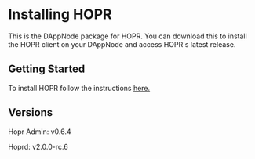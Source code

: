# Installing HOPR

This is the DAppNode package for HOPR. You can download this to install the HOPR client on your DAppNode and access HOPR's latest release. 

## Getting Started

To install HOPR follow the instructions [here.](https://docs.hoprnet.org/node/using-dappnode) 

## Versions

Hopr Admin: v0.6.4

Hoprd: v2.0.0-rc.6
